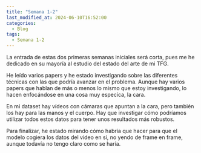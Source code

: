 ```yaml
---
title: "Semana 1-2"
last_modified_at: 2024-06-10T16:52:00
categories:
  - Blog
tags:
  - Semana 1-2
---
```


La entrada de estas dos primeras semanas iniciales será corta, pues me he dedicado en su mayoría al estudio
del estado del arte de mi TFG. 

He leído varios papers y he estado investigando sobre las diferentes técnicas con las que podría avanzar en 
el problema. Aunque hay varios papers que hablan de más o menos lo mismo que estoy investigando, lo hacen
enfocándose en una cosa muy especíca, la cara. 

En mi dataset hay vídeos con cámaras que apuntan a la cara, pero también los hay para las manos y el cuerpo. 
Hay que investigar cómo podríamos utilizar todos estos datos para tener unos resultados más robustos. 

Para finalizar, he estado mirando cómo habría que hacer para que el modelo cogiera los datos del video en sí, 
no yendo de frame en frame, aunque todavía no tengo claro como se haría.
